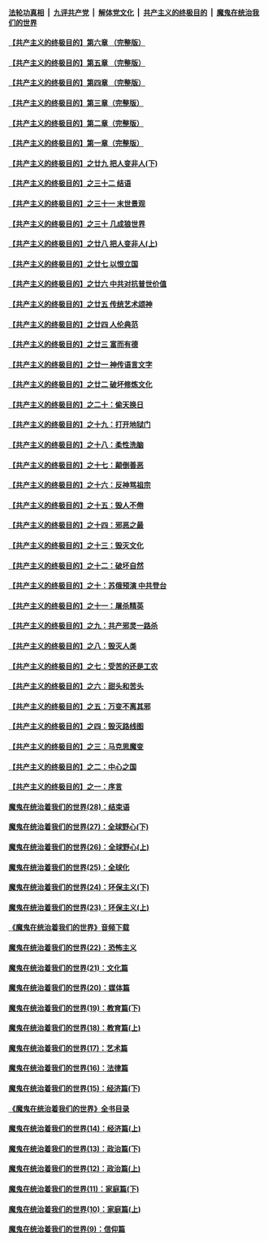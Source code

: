 

####  [法轮功真相](../../../../basic/blob/master/README.md?t=06251931) &nbsp;|&nbsp; [九评共产党](../../../../9ping.md/blob/master/README.md?t=06251931) &nbsp;|&nbsp; [解体党文化](../../../../jtdwh.md/blob/master/README.md?t=06251931)  &nbsp;|&nbsp; [共产主义的终极目的](../../../../gczydzjmd.md/blob/master/README.md?t=06251931) &nbsp;|&nbsp; [魔鬼在统治我们的世界](../../../../mgztzwmdsj.md/blob/master/README.md?t=06251931) 

#### [【共产主义的终极目的】第六章 （完整版）](../pages/nsc422/n11428913.md?t=06251931) 

#### [【共产主义的终极目的】第五章 （完整版）](../pages/nsc422/n11428912.md?t=06251931) 

#### [【共产主义的终极目的】第四章 （完整版）](../pages/nsc422/n11428907.md?t=06251931) 

#### [【共产主义的终极目的】第三章（完整版）](../pages/nsc422/n11428848.md?t=06251931) 

#### [【共产主义的终极目的】第二章（完整版）](../pages/nsc422/n11428831.md?t=06251931) 

#### [【共产主义的终极目的】第一章（完整版）](../pages/nsc422/n11417651.md?t=06251931) 

#### [【共产主义的终极目的】之廿九 把人变非人(下)](../pages/nsc422/n11344140.md?t=06251931) 

#### [【共产主义的终极目的】之三十二 结语](../pages/nsc422/n11360535.md?t=06251931) 

#### [【共产主义的终极目的】之三十一 末世景观](../pages/nsc422/n11351129.md?t=06251931) 

#### [【共产主义的终极目的】之三十 几成狼世界](../pages/nsc422/n11348280.md?t=06251931) 

#### [【共产主义的终极目的】之廿八 把人变非人(上)](../pages/nsc422/n11340492.md?t=06251931) 

#### [【共产主义的终极目的】之廿七 以恨立国](../pages/nsc422/n11336944.md?t=06251931) 

#### [【共产主义的终极目的】之廿六 中共对抗普世价值](../pages/nsc422/n11324785.md?t=06251931) 

#### [【共产主义的终极目的】之廿五 传统艺术颂神](../pages/nsc422/n11296396.md?t=06251931) 

#### [【共产主义的终极目的】之廿四 人伦典范](../pages/nsc422/n11296397.md?t=06251931) 

#### [【共产主义的终极目的】之廿三 富而有德](../pages/nsc422/n11283598.md?t=06251931) 

#### [【共产主义的终极目的】之廿一 神传语言文字](../pages/nsc422/n11263265.md?t=06251931) 

#### [【共产主义的终极目的】之廿二 破坏修炼文化](../pages/nsc422/n11245728.md?t=06251931) 

#### [【共产主义的终极目的】之二十：偷天换日](../pages/nsc422/n11238846.md?t=06251931) 

#### [【共产主义的终极目的】之十九：打开地狱门](../pages/nsc422/n11206376.md?t=06251931) 

#### [【共产主义的终极目的】之十八：柔性洗脑](../pages/nsc422/n11199994.md?t=06251931) 

#### [【共产主义的终极目的】之十七：颠倒善恶](../pages/nsc422/n11179782.md?t=06251931) 

#### [【共产主义的终极目的】之十六：反神骂祖宗](../pages/nsc422/n11166798.md?t=06251931) 

#### [【共产主义的终极目的】之十五：毁人不倦](../pages/nsc422/n11166792.md?t=06251931) 

#### [【共产主义的终极目的】之十四：邪恶之最](../pages/nsc422/n11150249.md?t=06251931) 

#### [【共产主义的终极目的】之十三：毁灭文化](../pages/nsc422/n11135227.md?t=06251931) 

#### [【共产主义的终极目的】之十二：破坏自然](../pages/nsc422/n11135214.md?t=06251931) 

#### [【共产主义的终极目的】之十：苏俄预演 中共登台](../pages/nsc422/n11118424.md?t=06251931) 

#### [【共产主义的终极目的】之十一：屠杀精英](../pages/nsc422/n11118442.md?t=06251931) 

#### [【共产主义的终极目的】之九：共产邪灵一路杀](../pages/nsc422/n11114139.md?t=06251931) 

#### [【共产主义的终极目的】之八：毁灭人类](../pages/nsc422/n11108503.md?t=06251931) 

#### [【共产主义的终极目的】之七：受苦的还是工农](../pages/nsc422/n11101809.md?t=06251931) 

#### [【共产主义的终极目的】之六：甜头和苦头](../pages/nsc422/n11096971.md?t=06251931) 

#### [【共产主义的终极目的】之五：万变不离其邪](../pages/nsc422/n11091285.md?t=06251931) 

#### [【共产主义的终极目的】之四：毁灭路线图](../pages/nsc422/n11086284.md?t=06251931) 

#### [【共产主义的终极目的】之三：马克思魔变](../pages/nsc422/n11061941.md?t=06251931) 

#### [【共产主义的终极目的】之二：中心之国](../pages/nsc422/n11047728.md?t=06251931) 

#### [【共产主义的终极目的】之一：序言](../pages/nsc422/n11086077.md?t=06251931) 

#### [魔鬼在统治着我们的世界(28)：结束语](../pages/nsc422/n10936246.md?t=06251931) 

#### [魔鬼在统治着我们的世界(27)：全球野心(下)](../pages/nsc422/n10928319.md?t=06251931) 

#### [魔鬼在统治着我们的世界(26)：全球野心(上)](../pages/nsc422/n10900318.md?t=06251931) 

#### [魔鬼在统治着我们的世界(25)：全球化](../pages/nsc422/n10788205.md?t=06251931) 

#### [魔鬼在统治着我们的世界(24)：环保主义(下)](../pages/nsc422/n10695307.md?t=06251931) 

#### [魔鬼在统治着我们的世界(23)：环保主义(上)](../pages/nsc422/n10688613.md?t=06251931) 

#### [《魔鬼在统治着我们的世界》音频下载](../pages/nsc422/n10635553.md?t=06251931) 

#### [魔鬼在统治着我们的世界(22)：恐怖主义](../pages/nsc422/n10614727.md?t=06251931) 

#### [魔鬼在统治着我们的世界(21)：文化篇](../pages/nsc422/n10597706.md?t=06251931) 

#### [魔鬼在统治着我们的世界(20)：媒体篇](../pages/nsc422/n10586579.md?t=06251931) 

#### [魔鬼在统治着我们的世界(19)：教育篇(下)](../pages/nsc422/n10564808.md?t=06251931) 

#### [魔鬼在统治着我们的世界(18)：教育篇(上)](../pages/nsc422/n10526970.md?t=06251931) 

#### [魔鬼在统治着我们的世界(17)：艺术篇](../pages/nsc422/n10499093.md?t=06251931) 

#### [魔鬼在统治着我们的世界(16)：法律篇](../pages/nsc422/n10485969.md?t=06251931) 

#### [魔鬼在统治着我们的世界(15)：经济篇(下)](../pages/nsc422/n10469975.md?t=06251931) 

#### [《魔鬼在统治着我们的世界》全书目录](../pages/nsc422/n10464261.md?t=06251931) 

#### [魔鬼在统治着我们的世界(14)：经济篇(上)](../pages/nsc422/n10457370.md?t=06251931) 

#### [魔鬼在统治着我们的世界(13)：政治篇(下)](../pages/nsc422/n10448270.md?t=06251931) 

#### [魔鬼在统治着我们的世界(12)：政治篇(上)](../pages/nsc422/n10444576.md?t=06251931) 

#### [魔鬼在统治着我们的世界(11)：家庭篇(下)](../pages/nsc422/n10440961.md?t=06251931) 

#### [魔鬼在统治着我们的世界(10)：家庭篇(上)](../pages/nsc422/n10435448.md?t=06251931) 

#### [魔鬼在统治着我们的世界(9)：信仰篇](../pages/nsc422/n10432159.md?t=06251931) 

